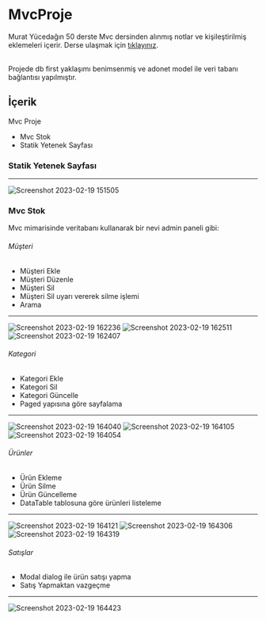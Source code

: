 # MvcProje

Murat Yücedağın 50 derste Mvc dersinden alınmış notlar ve kişileştirilmiş eklemeleri içerir.
Derse ulaşmak için [tıklayınız](https://www.youtube.com/playlist?list=PLKnjBHu2xXNNRPqfdZC6hNmJKOqIIpqNj "tıklayınız").
</br>
</br>

Projede db first yaklaşımı benimsenmiş ve adonet model ile veri tabanı bağlantısı yapılmıştır.

## İçerik
Mvc Proje
- Mvc Stok
- Statik Yetenek Sayfası

### Statik Yetenek Sayfası

------------


![Screenshot 2023-02-19 151505](https://user-images.githubusercontent.com/125314159/219952370-019133d3-c38d-41f1-9f45-ffdb0a608448.png)

### Mvc Stok
Mvc mimarisinde veritabanı kullanarak bir nevi admin paneli gibi:

###### Müşteri

- Müşteri Ekle
- Müşteri Düzenle
- Müşteri Sil
- Müşteri Sil uyarı vererek silme işlemi
- Arama

------------


![Screenshot 2023-02-19 162236](https://user-images.githubusercontent.com/125314159/219952412-e967b71c-d207-489b-b277-b0a5d9839ed5.png)
![Screenshot 2023-02-19 162511](https://user-images.githubusercontent.com/125314159/219952465-ad9afad9-0cf1-423f-8c3f-b38425419ffc.png)
![Screenshot 2023-02-19 162407](https://user-images.githubusercontent.com/125314159/219952471-7e9fa95c-b386-4469-90cd-baa539ded9c8.png)

###### Kategori
- Kategori Ekle
- Kategori Sil
- Kategori Güncelle
- Paged yapısına göre sayfalama

------------


![Screenshot 2023-02-19 164040](https://user-images.githubusercontent.com/125314159/219952479-4642f0a6-170e-4b43-8dc8-f5a8c709960d.png)
![Screenshot 2023-02-19 164105](https://user-images.githubusercontent.com/125314159/219952490-f27711e6-3daf-48ce-98a6-b9f7f49b58db.png)
![Screenshot 2023-02-19 164054](https://user-images.githubusercontent.com/125314159/219952493-c11e8612-811c-4f86-913c-60b1bb55381a.png)

###### Ürünler
- Ürün Ekleme
- Ürün Silme
- Ürün Güncelleme
- DataTable tablosuna göre ürünleri listeleme

------------


![Screenshot 2023-02-19 164121](https://user-images.githubusercontent.com/125314159/219952516-950a24e2-5f45-41e5-b43b-a9f4620522fa.png)
![Screenshot 2023-02-19 164306](https://user-images.githubusercontent.com/125314159/219952519-ef415f86-eb5d-4e71-91e4-3e3eb84f8622.png)
![Screenshot 2023-02-19 164319](https://user-images.githubusercontent.com/125314159/219952528-92f462fc-7626-4959-b1b8-3224bb11ee1e.png)

###### Satışlar
- Modal dialog ile ürün satışı yapma
- Satış Yapmaktan vazgeçme

------------


![Screenshot 2023-02-19 164423](https://user-images.githubusercontent.com/125314159/219952535-10661e97-950b-49ef-94a5-6ca810485234.png)


